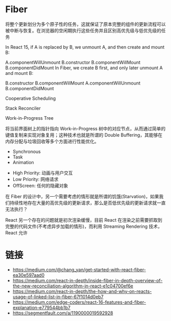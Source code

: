 # Fiber

将整个更新划分为多个原子性的任务，这就保证了原本完整的组件的更新流程可以被中断与恢复。在浏览器的空闲期执行这些任务并且区别高优先级与低优先级的任务

In React 15, if A is replaced by B, we unmount A, and then create and mount B:

A.componentWillUnmount
B.constructor
B.componentWillMount
B.componentDidMount
In Fiber, we create B first, and only later unmount A and mount B:

B.constructor
B.componentWillMount
A.componentWillUnmount
B.componentDidMount

Cooperative Scheduling

Stack Reconciler

Work-in-Progress Tree

将当前界面树上的指针指向 Work-in-Progress 树中的对应节点，从而通过简单的键值复制来实现对象复用；这种技术也就是所谓的 Double Buffering，其能够在内存分配与垃圾回收等多个方面进行性能优化。

- Synchronous
- Task
- Animation

* High Priority: 动画与用户交互
* Low Priority: 网络请求
* OffScreen: 任何的隐藏对象

在 Fiber 的设计中，另一个需要考虑的情形就是所谓的饥饿(Starvation)，如果我们持续性地存在大量的高优先级的更新请求，那么是否低优先级的更新请求就一直无法执行？

React 另一个存在的问题就是初次渲染缓慢，目前 React 在渲染之前需要抓取到完整的代码文件(不考虑异步加载的情形)，而利用 Streaming Rendering 技术，React 允许

# 链接

- https://medium.com/@chang_yan/get-started-with-react-fiber-ea30e597aad0
- https://medium.com/react-in-depth/inside-fiber-in-depth-overview-of-the-new-reconciliation-algorithm-in-react-e1c04700ef6e
- https://medium.com/react-in-depth/the-how-and-why-on-reacts-usage-of-linked-list-in-fiber-67f1014d0eb7
- https://medium.com/edge-coders/react-16-features-and-fiber-explanation-e779544bb1b7
- https://segmentfault.com/a/1190000019592928
